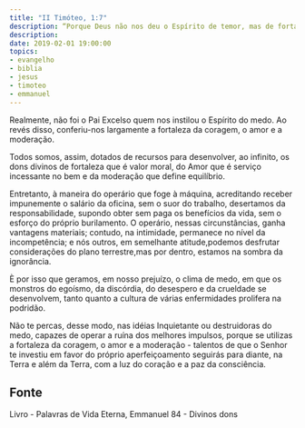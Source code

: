 ```yaml
---
title: "II Timóteo, 1:7"
description: “Porque Deus não nos deu o Espírito de temor, mas de fortaleza, de Amor e de Moderação” - Paulo
description: 
date: 2019-02-01 19:00:00
topics: 
- evangelho
- biblia
- jesus
- timoteo
- emmanuel
---
```


Realmente, não foi o Pai Excelso quem nos instilou o Espírito do medo. Ao revés disso,
conferiu-nos largamente a fortaleza da coragem, o amor e a moderação.

Todos somos, assim, dotados de recursos para desenvolver, ao infinito, os dons divinos
de fortaleza que é valor moral, do Amor que é serviço incessante no bem e da moderação
que define equilíbrio.

Entretanto, à maneira do operário que foge à máquina, acreditando receber impunemente
o salário da oficina, sem o suor do trabalho, desertamos da responsabilidade, supondo
obter sem paga os benefícios da vida, sem o esforço do próprio burilamento. O operário,
nessas circunstâncias, ganha vantagens materiais; contudo, na intimidade, permanece no
nível da incompetência; e nós outros, em semelhante atitude,podemos desfrutar
considerações do plano terrestre,mas por dentro, estamos na sombra da ignorância.

È por isso que geramos, em nosso prejuízo, o clima de medo, em que os monstros do
egoísmo, da discórdia, do desespero e da crueldade se desenvolvem, tanto quanto a
cultura de várias enfermidades prolifera na podridão.

Não te percas, desse modo, nas idéias Inquietante ou destruidoras do medo, capazes de
operar a ruína dos melhores impulsos, porque se utilizas a fortaleza da coragem, o amor e
a moderação - talentos de que o Senhor te investiu em favor do próprio aperfeiçoamento seguirás para diante, na Terra e além da Terra, com a luz do coração e a paz da
consciência.



## Fonte
Livro - Palavras de Vida Eterna, Emmanuel
84 - Divinos dons
